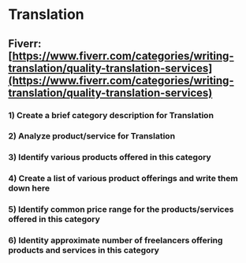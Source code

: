 # Translation
## Fiverr: [https://www.fiverr.com/categories/writing-translation/quality-translation-services](https://www.fiverr.com/categories/writing-translation/quality-translation-services)
### 1) Create a brief category description for Translation
### 2) Analyze product/service for Translation
### 3) Identify various products offered in this category
### 4) Create a list of various product offerings and write them down here
### 5) Identify common price range for the products/services offered in this category
### 6) Identity approximate number of freelancers offering products and services in this category
